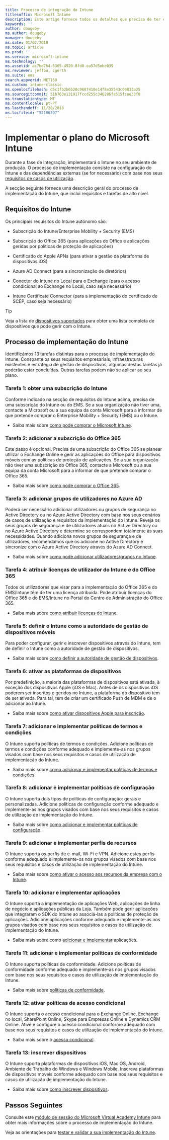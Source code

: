 ```yaml
---
title: Processo de integração do Intune
titlesuffix: Microsoft Intune
description: Este artigo fornece todos os detalhes que precisa de ter em consideração quando integrar a solução do Microsoft Intune apenas na cloud no seu ambiente.
keywords: ''
author: dougeby
ms.author: dougeby
manager: dougeby
ms.date: 01/02/2018
ms.topic: article
ms.prod: ''
ms.service: microsoft-intune
ms.technology: ''
ms.assetid: ac7bd764-5365-4920-8fd0-ea57d5ebe039
ms.reviewer: jeffbu, cgerth
ms.suite: ems
search.appverid: MET150
ms.custom: intune-classic
ms.openlocfilehash: d5c1fb2b6b20c9687418e14f8e35543c04833a25
ms.sourcegitcommit: 51b763e131917fccd255c346286fa515fcee33f0
ms.translationtype: MT
ms.contentlocale: pt-PT
ms.lasthandoff: 11/20/2018
ms.locfileid: "52186397"
---
```

# <a name="implement-your-microsoft-intune-plan"></a>Implementar o plano do Microsoft Intune

Durante a fase de integração, implementará o Intune no seu ambiente de produção. O processo de implementação consiste na configuração do Intune e das dependências externas (se for necessário) com base nos seus [requisitos de casos de utilização](planning-guide-requirements.md).

A secção seguinte fornece uma descrição geral do processo de implementação do Intune, que inclui requisitos e tarefas de alto nível.

## <a name="intune-requirements"></a>Requisitos do Intune

Os principais requisitos do Intune autónomo são:

-   Subscrição do Intune/Enterprise Mobility + Security (EMS)

-   Subscrição do Office 365 (para aplicações do Office e aplicações geridas por políticas de proteção de aplicações)

-   Certificado do Apple APNs (para ativar a gestão da plataforma de dispositivos iOS)

-   Azure AD Connect (para a sincronização de diretórios)

-   Conector do Intune no Local para o Exchange (para o acesso condicional ao Exchange no Local, caso seja necessário)

-   Intune Certificate Connector (para a implementação do certificado de SCEP, caso seja necessário)

>[!TIP]
> Veja a lista de [dispositivos suportados](supported-devices-browsers.md) para obter uma lista completa de dispositivos que pode gerir com o Intune.

## <a name="intune-implementation-process"></a>Processo de implementação do Intune

Identificámos 13 tarefas distintas para o processo de implementação do Intune. Consoante os seus requisitos empresariais, infraestruturas existentes e estratégia de gestão de dispositivos, algumas destas tarefas já poderão estar concluídas. Outras tarefas podem não se aplicar ao seu plano.

### <a name="task-1-get-an-intune-subscription"></a>Tarefa 1: obter uma subscrição do Intune

Conforme indicado na secção de requisitos do Intune acima, precisa de uma subscrição do Intune ou do EMS. Se a sua organização não tiver uma, contacte a Microsoft ou a sua equipa da conta Microsoft para a informar de que pretende comprar o Enterprise Mobility + Security (EMS) ou o Intune.

-   Saiba mais sobre [como pode comprar o Microsoft Intune](https://www.microsoft.com/cloud-platform/microsoft-intune-pricing).

### <a name="task-2-add-office-365-subscription"></a>Tarefa 2: adicionar a subscrição do Office 365

Este passo é opcional. Precisa de uma subscrição do Office 365 se planear utilizar o Exchange Online e gerir as aplicações do Office para dispositivos móveis com as políticas de proteção de aplicações. Se a sua organização não tiver uma subscrição do Office 365, contacte a Microsoft ou a sua equipa da conta Microsoft para a informar de que pretende comprar o Office 365.

-   Saiba mais sobre [como pode comprar o Office 365](https://products.office.com/business/compare-office-365-for-business-plans).

### <a name="task-3-add-users-groups-in-azure-ad"></a>Tarefa 3: adicionar grupos de utilizadores no Azure AD

Poderá ser necessário adicionar utilizadores ou grupos de segurança no Active Directory ou no Azure Active Directory com base nos seus cenários de casos de utilização e requisitos da implementação do Intune. Reveja os seus grupos de segurança e de utilizadores atuais no Active Directory ou no Azure Active Directory e determine se correspondem totalmente às suas necessidades. Quando adiciona novos grupos de segurança e de utilizadores, recomendamos que os adicione no Active Directory e sincronize com o Azure Active Directory através do Azure AD Connect.


-   Saiba mais sobre [como pode adicionar utilizadores/grupos no Intune](users-permissions-add.md).
<!---why not send them to the AAD connect topic? Question out to Andre: https://docs.microsoft.com/azure/active-directory/connect/active-directory-aadconnect--->



### <a name="task-4-assign-intune-and-office-365-user-licenses"></a>Tarefa 4: atribuir licenças de utilizador do Intune e do Office 365

Todos os utilizadores que visar para a implementação do Office 365 e do EMS/Intune têm de ter uma licença atribuída. Pode atribuir licenças do Office 365 e do EMS/Intune no Portal do Centro de Administração do Office 365.

-   Saiba mais sobre [como atribuir licenças do Intune](licenses-assign.md).

### <a name="task-5-set-mobile-device-management-authority-to-intune"></a>Tarefa 5: definir o Intune como a autoridade de gestão de dispositivos móveis

Para poder configurar, gerir e inscrever dispositivos através do Intune, tem de definir o Intune como a autoridade de gestão de dispositivos.

-   Saiba mais sobre [como definir a autoridade de gestão de dispositivos](mdm-authority-set.md).

### <a name="task-6-enable-device-platforms"></a>Tarefa 6: ativar as plataformas de dispositivos

Por predefinição, a maioria das plataformas de dispositivos está ativada, à exceção dos dispositivos Apple (iOS e Mac). Antes de os dispositivos iOS poderem ser inscritos e geridos no Intune, a plataforma do dispositivo tem de ser ativada. Para tal, tem de criar um certificado Push de MDM e de o adicionar ao Intune.

-   Saiba mais sobre [como ativar dispositivos Apple para inscrição](apple-mdm-push-certificate-get.md).

### <a name="task-7-add-and-deploy-terms-and-conditions-policies"></a>Tarefa 7: adicionar e implementar políticas de termos e condições

O Intune suporta políticas de termos e condições. Adicione políticas de termos e condições conforme adequado e implemente-as nos grupos visados com base nos seus requisitos e casos de utilização de implementação do Intune.

-   Saiba mais sobre [como adicionar e implementar políticas de termos e condições](terms-and-conditions-create.md).

### <a name="task-8-add-and-deploy-configuration-policies"></a>Tarefa 8: adicionar e implementar políticas de configuração

O Intune suporta dois tipos de políticas de configuração: gerais e personalizadas. Adicione políticas de configuração conforme adequado e implemente-as nos grupos visados com base nos seus requisitos e casos de utilização de implementação do Intune.

-   Saiba mais sobre [como adicionar e implementar políticas de configuração](device-profiles.md).

### <a name="task-9-add-and-deploy-resource-profiles"></a>Tarefa 9: adicionar e implementar perfis de recursos

O Intune suporta os perfis de e-mail, Wi-Fi e VPN. Adicione estes perfis conforme adequado e implemente-os nos grupos visados com base nos seus requisitos e casos de utilização de implementação do Intune.

-   Saiba mais sobre [como ativar o acesso aos recursos da empresa com o Intune](device-profiles.md).

### <a name="task-10-add-and-deploy-apps"></a>Tarefa 10: adicionar e implementar aplicações

O Intune suporta a implementação de aplicações Web, aplicações de linha de negócio e aplicações públicas da Loja. Também pode gerir aplicações que integraram o SDK do Intune ao associá-las a políticas de proteção de aplicações. Adicione aplicações conforme adequado e implemente-as nos grupos visados com base nos seus requisitos e casos de utilização de implementação do Intune.

-   Saiba mais sobre como [adicionar e implementar](app-management.md) aplicações.

### <a name="task-11-add-and-deploy-compliance-policies"></a>Tarefa 11: adicionar e implementar políticas de conformidade

O Intune suporta políticas de conformidade. Adicione políticas de conformidade conforme adequado e implemente-as nos grupos visados com base nos seus requisitos e casos de utilização de implementação do Intune.

-   Saiba mais sobre [políticas de conformidade](device-compliance.md).

### <a name="task-12-enable-conditional-access-policies"></a>Tarefa 12: ativar políticas de acesso condicional

O Intune suporta o acesso condicional para o Exchange Online, Exchange no local, SharePoint Online, Skype para Empresas Online e Dynamics CRM Online. Ative e configure o acesso condicional conforme adequado com base nos seus requisitos e casos de utilização de implementação do Intune.

-   Saiba mais sobre o [acesso condicional](conditional-access.md).

### <a name="task-13-enroll-devices"></a>Tarefa 13: inscrever dispositivos

O Intune suporta plataformas de dispositivos iOS, Mac OS, Android, Ambiente de Trabalho do Windows e Windows Mobile. Inscreva plataformas de dispositivos móveis conforme adequado com base nos seus requisitos e casos de utilização de implementação do Intune.

-   Saiba mais sobre [como inscrever dispositivos](device-enrollment.md).


## <a name="next-steps"></a>Passos Seguintes

Consulte este [módulo de sessão do Microsoft Virtual Academy Intune](https://mva.microsoft.com/en-US/training-courses/deploying-microsoft-enterprise-mobility-suite-16408) para obter mais informações sobre o processo de implementação do Intune.


Veja as orientações para [testar e validar a sua implementação do Intune](planning-guide-test-validation.md).
